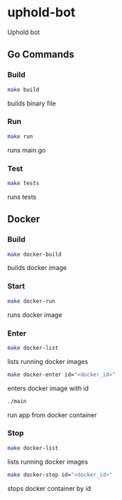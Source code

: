# uphold-bot
Uphold bot


## Go Commands


###  Build
```sh
make build
```
builds binary file

### Run

```sh
make run
```
runs main.go 

### Test
```sh
make tests
```
runs tests 

## Docker
###  Build
```sh
make docker-build
```
builds docker image

### Start
```sh
make docker-run
```
runs docker image

### Enter
```sh
make docker-list
```
lists running docker images
```sh
make docker-enter id="<docker_id>"
```
enters docker image with id
```sh
./main
```
run app from docker container

### Stop
```sh
make docker-list
```
lists running docker images

```sh
make docker-stop id="<docker_id>"
```
stops docker container by id

